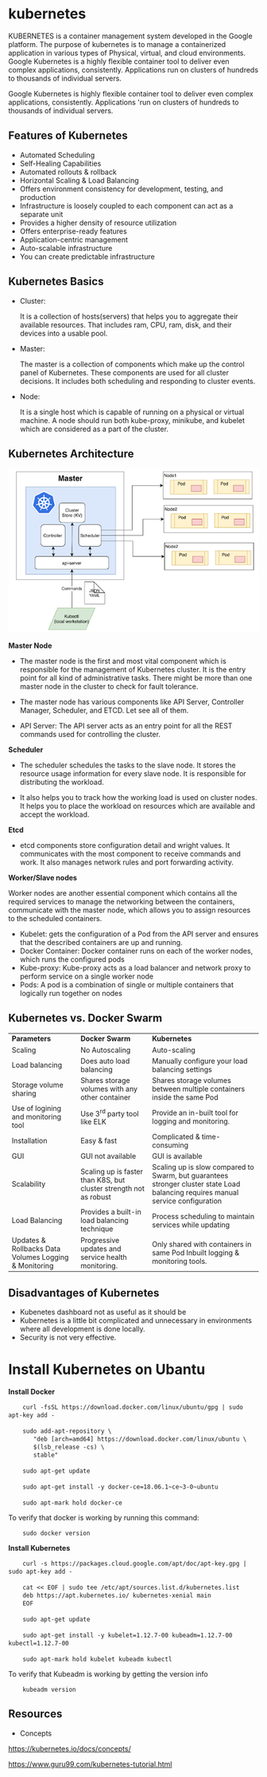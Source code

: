 # kubernetes

<p>KUBERNETES is a container management system developed in the Google platform. The purpose of kubernetes is to manage a containerized application in various types of Physical, virtual, and cloud environments. Google Kubernetes is a highly flexible container tool to deliver even complex applications, consistently. Applications run on clusters of hundreds to thousands of individual servers.

Google Kubernetes is highly flexible container tool to deliver even complex applications, consistently. Applications 'run on clusters of hundreds to thousands of individual servers.</p>

## Features of Kubernetes

* Automated Scheduling
* Self-Healing Capabilities
* Automated rollouts & rollback
* Horizontal Scaling & Load Balancing
* Offers environment consistency for development, testing, and production
* Infrastructure is loosely coupled to each component can act as a separate unit
* Provides a higher density of resource utilization
* Offers enterprise-ready features
* Application-centric management
* Auto-scalable infrastructure
* You can create predictable infrastructure

## Kubernetes Basics

* Cluster:
        <p>It is a collection of hosts(servers) that helps you to aggregate their available resources. That includes ram, CPU, ram, disk, and their devices into a usable pool.</p>

* Master:
        <p>The master is a collection of components which make up the control panel of Kubernetes. These components are used for all cluster decisions. It includes both scheduling and responding to cluster events.</p>

* Node:
        <p>It is a single host which is capable of running on a physical or virtual machine. A node should run both kube-proxy, minikube, and kubelet which are considered as a part of the cluster.</p>
        
## Kubernetes Architecture


<p align=center>


  <img  src='./images/karchitecture.png'  alt='Kubernetes Architecture'/>



</p>



**Master Node**

* The master node is the first and most vital component which is responsible for the management of Kubernetes cluster. It is the entry point for all kind of administrative tasks. There might be more than one master node in the cluster to check for fault tolerance.

* The master node has various components like API Server, Controller Manager, Scheduler, and ETCD. Let see all of them.

* API Server: The API server acts as an entry point for all the REST commands used for controlling the cluster.</p>

   
**Scheduler**

* The scheduler schedules the tasks to the slave node. It stores the resource usage information for every slave node. It is responsible for distributing the workload.

* It also helps you to track how the working load is used on cluster nodes. It helps you to place the workload on resources which are available and accept the workload.

**Etcd**

* etcd components store configuration detail and wright values. It communicates with the most component to receive commands and work. It also manages network rules and port forwarding activity.

**Worker/Slave nodes**

<p>Worker nodes are another essential component which contains all the required services to manage the networking between the containers, communicate with the master node, which allows you to assign resources to the scheduled containers.
</p>

* Kubelet: gets the configuration of a Pod from the API server and ensures that the described containers are up and running.
* Docker Container: Docker container runs on each of the worker nodes, which runs the configured pods
* Kube-proxy: Kube-proxy acts as a load balancer and network proxy to perform service on a single worker node
* Pods: A pod is a combination of single or multiple containers that logically run together on nodes

## Kubernetes vs. Docker Swarm


<table class="table table-striped"><tbody><tr><td><strong>Parameters</strong> </td><td><strong>Docker Swarm</strong> </td><td><strong>Kubernetes</strong> </td></tr><tr><td>Scaling </td><td>No Autoscaling </td><td>Auto-scaling </td></tr><tr><td>Load balancing </td><td>Does auto load balancing </td><td>Manually configure your load balancing settings </td></tr><tr><td>Storage volume sharing </td><td>Shares storage volumes with any other container </td><td>Shares storage volumes between multiple containers inside the same Pod </td></tr><tr><td>Use of logining and monitoring tool </td><td>Use 3<sup>rd</sup> party tool like ELK </td><td>Provide an in-built tool for logging and monitoring. </td></tr><tr><td>Installation </td><td>Easy &amp; fast </td><td>Complicated &amp; time-consuming </td></tr><tr><td>GUI </td><td>GUI not available </td><td>GUI is available </td></tr><tr><td>Scalability </td><td>Scaling up is faster than K8S, but cluster strength not as robust </td><td>Scaling up is slow compared to Swarm, but guarantees stronger cluster state Load balancing requires manual service configuration </td></tr><tr><td>Load Balancing </td><td>Provides a built-in load balancing technique </td><td>Process scheduling to maintain services while updating </td></tr><tr><td>Updates &amp; Rollbacks Data Volumes Logging &amp; Monitoring </td><td>Progressive updates and service health monitoring. </td><td>Only shared with containers in same Pod Inbuilt logging &amp; monitoring tools. </td></tr></tbody></table>


## Disadvantages of Kubernetes

* Kubenetes dashboard not as useful as it should be
* Kubernetes is a little bit complicated and unnecessary in environments where all development is done locally.
* Security is not very effective.


# Install Kubernetes on Ubantu

**Install Docker**

        curl -fsSL https://download.docker.com/linux/ubuntu/gpg | sudo apt-key add -

        sudo add-apt-repository \
           "deb [arch=amd64] https://download.docker.com/linux/ubuntu \
           $(lsb_release -cs) \
           stable"

        sudo apt-get update

        sudo apt-get install -y docker-ce=18.06.1~ce~3-0~ubuntu

        sudo apt-mark hold docker-ce
        
 To  verify that docker is working by running this command:
 
        sudo docker version
**Install Kubernetes**

        curl -s https://packages.cloud.google.com/apt/doc/apt-key.gpg | sudo apt-key add -

        cat << EOF | sudo tee /etc/apt/sources.list.d/kubernetes.list
        deb https://apt.kubernetes.io/ kubernetes-xenial main
        EOF

        sudo apt-get update

        sudo apt-get install -y kubelet=1.12.7-00 kubeadm=1.12.7-00 kubectl=1.12.7-00

        sudo apt-mark hold kubelet kubeadm kubectl
        
   To  verify that Kubeadm is working by getting the version info
   
        kubeadm version
        
## Resources
* Concepts

https://kubernetes.io/docs/concepts/

https://www.guru99.com/kubernetes-tutorial.html

        

